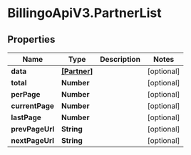 # BillingoApiV3.PartnerList

## Properties
Name | Type | Description | Notes
------------ | ------------- | ------------- | -------------
**data** | [**[Partner]**](Partner.md) |  | [optional] 
**total** | **Number** |  | [optional] 
**perPage** | **Number** |  | [optional] 
**currentPage** | **Number** |  | [optional] 
**lastPage** | **Number** |  | [optional] 
**prevPageUrl** | **String** |  | [optional] 
**nextPageUrl** | **String** |  | [optional] 
